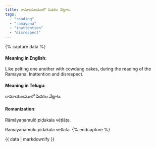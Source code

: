 ```yaml
---
title: రామాయణములో పిడకల వేట్లాట.
tags:
  - "reading"
  - "ramayana"
  - "inattention"
  - "disrespect"
---
```


{% capture data %}
#### Meaning in English:
Like pelting one another with cowdung cakes, during the reading of the Ramayana.
Inattention and disrespect.

#### Meaning in Telugu:
రామాయణములో పిడకల వేట్లాట.

#### Romanization:
Rāmāyaṇamulō piḍakala vēṭlāṭa.

Ramayanamulo pidakala vetlata.
{% endcapture %}

{{ data | markdownify }}


